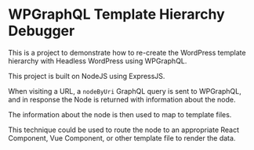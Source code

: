 # WPGraphQL Template Hierarchy Debugger

This is a project to demonstrate how to re-create the WordPress template hierarchy with Headless WordPress using WPGraphQL.

This project is built on NodeJS using ExpressJS.

When visiting a URL, a `nodeByUri` GraphQL query is sent to WPGraphQL, and in response the Node is returned with information about the node.

The information about the node is then used to map to template files.

This technique could be used to route the node to an appropriate React Component, Vue Component, or other template file to render the data.
